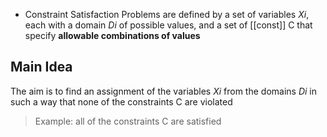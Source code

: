 - Constraint Satisfaction Problems are defined by a set of variables $Xi$, each with a domain $Di$ of possible values, and a set of [[const]] C that specify **allowable combinations of values**

## Main Idea
The aim is to find an assignment of the variables $Xi$ from the domains $Di$ in such a way that none of the constraints C are violated
> Example: all of the constraints C are satisfied